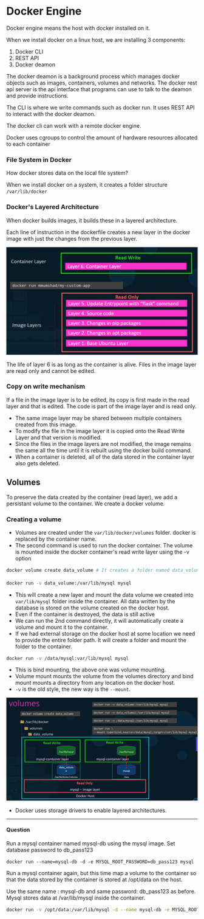 # Docker Engine

Docker engine means the host with docker installed on it.

When we install docker on a linux host, we are installing 3 components:
1. Docker CLI
2. REST API
3. Docker deamon

The docker deamon is a background process which manages docker objects such as images, containers, volumes and networks. The docker rest api server is the api interface that programs can use to talk to the deamon and provide instructions.

The CLI is where we write commands such as docker run. It uses REST API to interact with the docker deamon.

The docker cli can work with a remote docker engine.

Docker uses cgroups to control the amount of hardware resources allocated to each container

### File System in Docker
How docker stores data on the local file system?

When we install docker on a system, it creates a folder structure `/var/lib/docker`

### Docker's Layered Architecture
When docker builds images, it builds these in a layered architecture.

Each line of instruction in the dockerfile creates a new layer in the docker image with just the changes from the previous layer.

![alt text](image-4.png)

The life of layer 6 is as long as the container is alive. Files in the image layer are read only and cannot be edited.

### Copy on write mechanism
If a file in the image layer is to be edited, its copy is first made in the read layer and that is edited. The code is part of the image layer and is read only.
- The same image layer may be shared between multiple containers created from this image.
- To modify the file in the image layer it is copied onto the Read Write Layer and that version is modified.
- Since the files in the image layers are not modified, the image remains the same all the time until it is rebuilt using the docker build command.
- When a container is deleted, all of the data stored in the container layer also gets deleted. 

## Volumes
To preserve the data created by the container (read layer), we add a persistant volume to the container. We create a docker volume.

### Creating a volume
- Volumes are created under the `var/lib/docker/volumes` folder. docker is replaced by the container name.
- The second command is used to run the docker container. The volume is mounted inside the docker container's read write layer using the -v option
```bash
docker volume create data_volume # It creates a folder named data_volume

docker run -v data_volume:/var/lib/mysql mysql
```
- This will create a new layer and mount the data volume we created into `var/lib/mysql` folder inside the container. All data written by the database is stored on the volume created on the docker host.
- Even if the container is destroyed, the data is still active
- We can run the 2nd command directly, it will automatically create a volume and mount it to the container.
- If we had external storage on the docker host at some location we need to provide the entire folder path. It will create a folder and mount the folder to the container.
```bash
docker run -v /data/mysql:var/lib/mysql mysql
```
- This is bind mounting, the above one was volume mounting.
- Volume mount mounts the volume from the volumes directory and bind mount mounts a directory from any location on the docker host.
- `-v` is the old style, the new way is the `--mount`.

![alt text](image-5.png)

- Docker uses storage drivers to enable layered architectures.

----
#### Question
Run a mysql container named mysql-db using the mysql image. Set database password to db_pass123
```
docker run --name=mysql-db -d -e MYSQL_ROOT_PASSWORD=db_pass123 mysql
```

Run a mysql container again, but this time map a volume to the container so that the data stored by the container is stored at /opt/data on the host.

Use the same name : mysql-db and same password: db_pass123 as before. Mysql stores data at /var/lib/mysql inside the container.

```bash
docker run -v /opt/data:/var/lib/mysql -d --name mysql-db -e MYSQL_ROOT_PASSWORD=db_pass123 mysql
```
